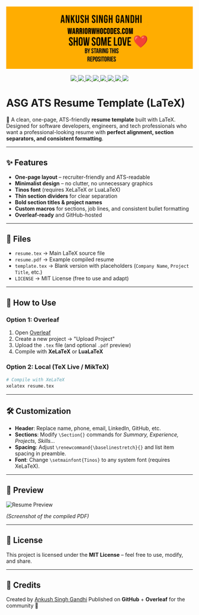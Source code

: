 <a href="https://warriorwhocodes.com"><img src="repo_images/header.jpg"></a>

<p align="center">
  <a href="https://ankushsinghgandhi.github.io">
    <img src="https://img.shields.io/badge/Website-3b5998?style=flat-square&logo=google-chrome&logoColor=white" />
  </a>
  <a href="http://twitter.com/ankushsgandhi">
    <img src="https://img.shields.io/badge/-Twitter-blue?style=flat-square&logo=twitter&logoColor=white" />
  </a>
   <a href="https://www.linkedin.com/in/ankush-singh-gandhi-2487771aa/">
    <img src="https://img.shields.io/badge/-LinkedIn-0e76a8?style=flat-square&logo=Linkedin&logoColor=white" />
  </a>
  <a href="https://dev.to/@ankushsinghgandhi">
    <img src="https://img.shields.io/badge/-Dev.to-grey?style=flat-square&logo=dev.to&logoColor=white"/>
  </a>
  <a href="https://stackoverflow.com/users/13790266/ankush-singh">
    <img src="https://img.shields.io/badge/-Stackoverflow-orange?style=flat-square&logo=stackoverflow&logoColor=white"/>
  </a>
  <a href="https://leetcode.com/ankushsinghgandhi/">
    <img src="https://img.shields.io/badge/-Leetcode-yellow?style=flat-square&logo=Leetcode&logoColor=white"/>
  </a>
    <a href="https://www.hackerrank.com/ankushsgandhi">
    <img src="https://img.shields.io/badge/-HackerRank-green?style=flat-square&logo=Hackerrank&logoColor=white"/>
  </a>
    <a href="https://www.hackerearth.com/@bhanusinghank">
    <img src="https://img.shields.io/badge/-Hackerearth-purple?style=flat-square&logo=Hackerearth&logoColor=white"/>
  </a>
</p>


# ASG ATS Resume Template (LaTeX)

📄 A clean, one-page, ATS-friendly **resume template** built with LaTeX.  
Designed for software developers, engineers, and tech professionals who want a professional-looking resume with **perfect alignment, section separators, and consistent formatting**.  

---

## ✨ Features
- **One-page layout** – recruiter-friendly and ATS-readable  
- **Minimalist design** – no clutter, no unnecessary graphics  
- **Tinos font** (requires XeLaTeX or LuaLaTeX)  
- **Thin section dividers** for clear separation  
- **Bold section titles & project names**  
- **Custom macros** for sections, job lines, and consistent bullet formatting  
- **Overleaf-ready** and GitHub-hosted  

---

## 📂 Files
- `resume.tex` → Main LaTeX source file  
- `resume.pdf` → Example compiled resume  
- `template.tex` → Blank version with placeholders (`Company Name`, `Project Title`, etc.)  
- `LICENSE` → MIT License (free to use and adapt)  

---

## 🚀 How to Use

### Option 1: Overleaf
1. Open [Overleaf](https://overleaf.com/)  
2. Create a new project → "Upload Project"  
3. Upload the `.tex` file (and optional `.pdf` preview)  
4. Compile with **XeLaTeX** or **LuaLaTeX**  

### Option 2: Local (TeX Live / MikTeX)
```bash
# Compile with XeLaTeX
xelatex resume.tex
````

---

## 🛠️ Customization

* **Header**: Replace name, phone, email, LinkedIn, GitHub, etc.
* **Sections**: Modify `\Section{}` commands for *Summary, Experience, Projects, Skills...*
* **Spacing**: Adjust `\renewcommand{\baselinestretch}{}` and list item spacing in preamble.
* **Font**: Change `\setmainfont{Tinos}` to any system font (requires XeLaTeX).

---

## 📸 Preview

![Resume Preview](resume-preview.png)

*(Screenshot of the compiled PDF)*

---

## 📜 License

This project is licensed under the **MIT License** – feel free to use, modify, and share.

---

## 🙌 Credits

Created by [Ankush Singh Gandhi](https://warriorwhocodes.com/)
Published on **GitHub** + **Overleaf** for the community 🚀
